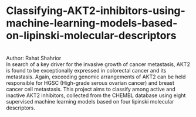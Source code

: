 # Classifying-AKT2-inhibitors-using-machine-learning-models-based-on-lipinski-molecular-descriptors
<br>
Author: Rahat Shahrior
<br>
In search of a key driver for the invasive growth of cancer metastasis, AKT2 is found to be exceptionally expressed in colorectal cancer and its metastasis. Again, exceeding genomic arrangements of AKT2 can be held responsible for HGSC (High-grade serous ovarian cancer) and breast cancer cell metastasis. This project aims to classify among active and inactive AKT2 inhibitors, collected from the CHEMBL database using eight supervised machine learning models based on four lipinski molecular descriptors. 
